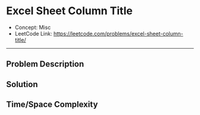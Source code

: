 # Excel Sheet Column Title

- Concept: Misc
- LeetCode Link: https://leetcode.com/problems/excel-sheet-column-title/

---

## Problem Description

## Solution

## Time/Space Complexity

